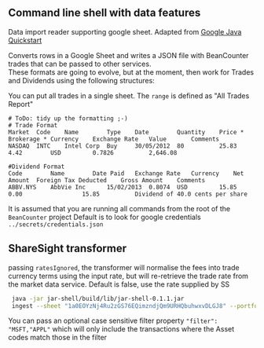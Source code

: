 ## Command line shell with data features

Data import reader supporting google sheet. Adapted from [Google Java Quickstart](https://developers.google.com/sheets/api/quickstart/java)

Converts rows in a Google Sheet and writes a JSON file with BeanCounter trades that can be passed to other services.  
These formats are going to evolve, but at the moment, then work for Trades and Dividends using the following structures:

You can put all trades in a single sheet.  The `range` is defined as "All Trades Report"

```csv
# ToDo: tidy up the formatting ;-)
# Trade Format
Market	Code	Name	    Type	Date	    Quantity	Price *	Brokerage *	Currency	Exchange Rate	Value	    Comments
NASDAQ	INTC	Intel Corp	Buy	    30/05/2012	80	        25.83	4.42	    USD	        0.7826	        2,646.08

#Dividend Format
Code	    Name	    Date Paid	Exchange Rate	Currency	Net Amount	Foreign Tax Deducted	Gross Amount	Comments
ABBV.NYS    AbbVie Inc      15/02/2013	0.8074  USD	        15.85	    0.00	             15.85	        Dividend of 40.0 cents per share
```
    
It is assumed that you are running all commands from the root of the `BeanCounter` project
Default is to look for google credentials `../secrets/credentials.json`  

## ShareSight transformer
passing `ratesIgnored`, the transformer will normalise the fees into trade currency terms using the input rate, but will re-retrieve the trade rate from the market data service.  Default is false, use the rate supplied by SS
```bash
 java -jar jar-shell/build/lib/jar-shell-0.1.1.jar
 ingest --sheet "1a0EOYzNj4Ru2zGS76EQimzndjQm9URHQbuhwxvDLGJ8" --portfolio TEST
```

You can pass an optional case sensitive filter property `"filter": "MSFT,"APPL"` which will only include the transactions where the Asset codes match those in the filter
